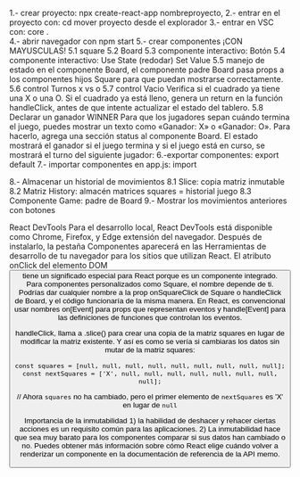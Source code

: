 1.- crear proyecto:
npx create-react-app nombreproyecto,
2.- entrar en el proyecto con:
cd mover proyecto desde el explorador
3.- entrar en VSC con:
core .  
4.- abrir navegador con
npm start
5.- crear componentes ¡CON MAYUSCULAS!
5.1 square
5.2 Board
5.3 componente interactivo: Botón
5.4 componente interactivo: Use State (redodar) Set Value
5.5 manejo de estado en el componente Board, el componente padre Board pasa props a los componentes hijos Square para que puedan mostrarse correctamente.
5.6 control Turnos x vs o
5.7 control Vacio Verifica si el cuadrado ya tiene una X o una O. Si el cuadrado ya está lleno, genera un return en la función handleClick, antes de que intente actualizar el estado del tablero.
5.8 Declarar un ganador
WINNER Para que los jugadores sepan cuándo termina el juego, puedes mostrar un texto como «Ganador: X» o «Ganador: O». Para hacerlo, agrega una sección status al componente Board. El estado mostrará el ganador si el juego termina y si el juego está en curso, se mostrará el turno del siguiente jugador:
6.-exportar componentes:
export default
7.- importar componentes en app.js:
import

8.- Almacenar un historial de movimientos
8.1 Slice: copia matriz inmutable
8.2 Matriz History: almacén matrices squares = historial juego
8.3 Componente Game: padre de Board
9.- Mostrar los movimientos anteriores con botones

React DevTools
Para el desarrollo local, React DevTools está disponible como Chrome, Firefox, y Edge extensión del navegador. Después de instalarlo, la pestaña Componentes aparecerá en las Herramientas de desarrollo de tu navegador para los sitios que utilizan React.
El atributo onClick del elemento DOM <button> tiene un significado especial para React porque es un componente integrado. Para componentes personalizados como Square, el nombre depende de ti. Podrías dar cualquier nombre a la prop onSquareClick de Square o handleClick de Board, y el código funcionaría de la misma manera. En React, es convencional usar nombres on[Event] para props que representan eventos y handle[Event] para las definiciones de funciones que controlan los eventos.

handleClick, llama a .slice() para crear una copia de la matriz squares en lugar de modificar la matriz existente.
Y así es como se vería si cambiaras los datos sin mutar de la matriz squares:

    const squares = [null, null, null, null, null, null, null, null, null];
    const nextSquares = ['X', null, null, null, null, null, null, null, null];

// Ahora `squares` no ha cambiado, pero el primer elemento de `nextSquares` es 'X' en lugar de `null`

Importancia de la inmutabilidad 1) la habilidad de deshacer y rehacer ciertas acciones es un requisito común para las aplicaciones. 2) La inmutabilidad hace que sea muy barato para los componentes comparar si sus datos han cambiado o no. Puedes obtener más información sobre cómo React elige cuándo volver a renderizar un componente en la documentación de referencia de la API memo.
